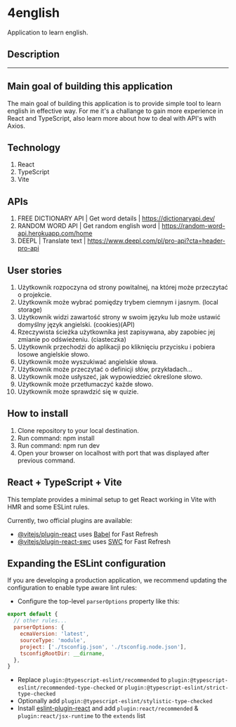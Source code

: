 # 4english

Application to learn english.

## Description

---

## Main goal of building this application

The main goal of building this application is to provide simple tool to learn english in effective way. For me it's a challange to gain more experience in React and TypeScript, also learn more about how to deal with API's with Axios.

## Technology

1. React
2. TypeScript
3. Vite

## APIs

1. FREE DICTIONARY API | Get word details | https://dictionaryapi.dev/
2. RANDOM WORD API | Get random english word | https://random-word-api.herokuapp.com/home
3. DEEPL | Translate text | https://www.deepl.com/pl/pro-api?cta=header-pro-api

## User stories

1. Użytkownik rozpoczyna od strony powitalnej, na której może przeczytać o projekcie.
2. Użytkownik może wybrać pomiędzy trybem ciemnym i jasnym. (local storage)
3. Użytkownik widzi zawartość strony w swoim języku lub może ustawić domyślny język angielski. (cookies)(API)
4. Rzeczywista ścieżka użytkownika jest zapisywana, aby zapobiec jej zmianie po odświeżeniu. (ciasteczka)
5. Użytkownik przechodzi do aplikacji po kliknięciu przycisku i pobiera losowe angielskie słowo.
6. Użytkownik może wyszukiwać angielskie słowa.
7. Użytkownik może przeczytać o definicji słów, przykładach...
8. Użytkownik może usłyszeć, jak wypowiedzieć określone słowo.
9. Użytkownik może przetłumaczyć każde słowo.
10. Użytkownik może sprawdzić się w quizie.

## How to install

1. Clone repository to your local destination.
2. Run command: npm install
3. Run command: npm run dev
4. Open your browser on localhost with port that was displayed after previous command.

## React + TypeScript + Vite

This template provides a minimal setup to get React working in Vite with HMR and some ESLint rules.

Currently, two official plugins are available:

- [@vitejs/plugin-react](https://github.com/vitejs/vite-plugin-react/blob/main/packages/plugin-react/README.md) uses [Babel](https://babeljs.io/) for Fast Refresh
- [@vitejs/plugin-react-swc](https://github.com/vitejs/vite-plugin-react-swc) uses [SWC](https://swc.rs/) for Fast Refresh

## Expanding the ESLint configuration

If you are developing a production application, we recommend updating the configuration to enable type aware lint rules:

- Configure the top-level `parserOptions` property like this:

```js
export default {
  // other rules...
  parserOptions: {
    ecmaVersion: 'latest',
    sourceType: 'module',
    project: ['./tsconfig.json', './tsconfig.node.json'],
    tsconfigRootDir: __dirname,
  },
}
```

- Replace `plugin:@typescript-eslint/recommended` to `plugin:@typescript-eslint/recommended-type-checked` or `plugin:@typescript-eslint/strict-type-checked`
- Optionally add `plugin:@typescript-eslint/stylistic-type-checked`
- Install [eslint-plugin-react](https://github.com/jsx-eslint/eslint-plugin-react) and add `plugin:react/recommended` & `plugin:react/jsx-runtime` to the `extends` list
